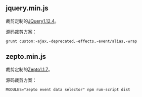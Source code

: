 ## jquery.min.js

裁剪定制的[JQuery1.12.4](https://github.com/jquery/jquery/tree/1.12.4)。

源码裁剪方案：

`grunt custom:-ajax,-deprecated,-effects,-event/alias,-wrap`

## zepto.min.js

裁剪定制的[Zepto1.1.7](https://github.com/madrobby/zepto/tree/v1.1.7)。

源码裁剪方案：

`MODULES="zepto event data selector" npm run-script dist`
